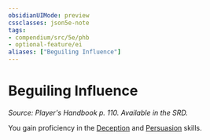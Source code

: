 ```yaml
---
obsidianUIMode: preview
cssclasses: json5e-note
tags:
- compendium/src/5e/phb
- optional-feature/ei
aliases: ["Beguiling Influence"]
---
```

# Beguiling Influence
*Source: Player's Handbook p. 110. Available in the SRD.* 

You gain proficiency in the [Deception](../../5e-rules/skills.md##Deception) and [Persuasion](../../5e-rules/skills.md##Persuasion) skills.